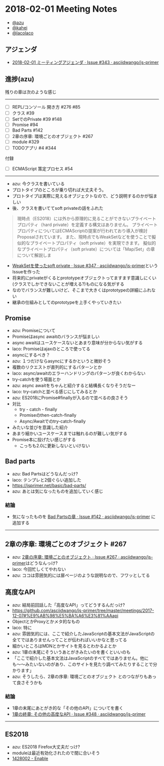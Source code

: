 # 2018-02-01 Meeting Notes

- [@azu](https://github.com/azu)
- [@kahei](https://github.com/kahei)
- [@lacolaco](https://github.com/lacolaco)

## アジェンダ

- [2018-02-01 ミーティングアジェンダ · Issue #343 · asciidwango/js-primer](https://github.com/asciidwango/js-primer/issues/343 "2018-02-01 ミーティングアジェンダ · Issue #343 · asciidwango/js-primer")

## 進捗(azu)

残りの章は次のような感じ

-----

- [ ] REPL/コンソール 開き方 #276 #85 
- [ ] クラス #39 
- [ ] SetでのPrivate #39 #148 
- [ ] Promise #94 
- [ ] Bad Parts #142 
- [ ] 2章の序章: 環境ごとのオブジェクト #267 
- [ ] module #329
- [ ] TODOアプリ #4 #344

付録

- [ ] ECMAScript 策定プロセス #54 

-----

- azu: 今クラスを書いている
- プロトタイプのところが乗り切れば大丈夫そう。
- プロトタイプは実際に見えるオブジェクトなので、どう説明するのかが悩ましい
- 後、クラスを書いててsoft privateの話をふれた

> 現時点（ES2018）には外から原理的に見ることができないプライベートプロパティ（hard private）を定義する構文はありません。 プライベートプロパティについてはECMAScriptの提案が行われており導入が検討Proposalされています。 また、現時点でもWeakSetなどを使うことで擬似的なプライベートプロパティ（soft private）を実現できます。 擬似的なプライベートプロパティ（soft private）については「Map/Set」の章について解説しま

- [WeakSetを使ったsoft private · Issue #347 · asciidwango/js-primer](https://github.com/asciidwango/js-primer/issues/347 "WeakSetを使ったsoft private · Issue #347 · asciidwango/js-primer")というIssueを作った
- 将来的にprivateがくるとprototypeオブジェクトってますます意識しにくい(クラスでしかできないことが増える?)ものになる気がする
- なのでバランスが難しいけど、そこまで大きくはprototypeの詳細にふれない
- 継承の仕組みとしてのprototypeを上手くやっていきたい

## Promise

- azu: Promiseについて
- Promiseはasync awaitのバランスが悩ましい
- async awaitはユースケースないとあまり意味が分からない気がする
- laco: Promiseはajaxのところで使ってる
- asyncにするべき？
- azu: １つだけならasyncにするかというと微妙そう
- 複数のリクエストが直列的にするパターンとか
- laco: async/awaitのエラーハンドリングのパターンが良くわからない
- try-catchを使う場面とか
- azu: async awaitをちゃんと紹介すると結構長くなりそうだなー
- laco: try-catchと並べる感じにしてみるとか
- azu: ES2018にPromise#finallyが入るので並べるの良さそう
- 対比
    - try - catch - finally
    - Promiseのthen-catch-finally
    - Async/Awaitでのtry-catch-finally
- みたいな並びを意識した紹介    
- あまり細かいユースケースまでは触れるのが難しい気がする
- Promise本に投げたい感じがする
    - こっちも2.0に更新しないといけない
    
## Bad parts

- azu: Bad Partsはどうなんだっけ?
- laco: テンプレと2個ぐらい追加した
- https://jsprimer.net/basic/bad-parts/
- azu: あとは気になったものを追加していく感じ

### 結論

- 気になったものを [Bad Partsの章 · Issue #142 · asciidwango/js-primer](https://github.com/asciidwango/js-primer/issues/142 "Bad Partsの章 · Issue #142 · asciidwango/js-primer") に追加する

-----

##  2章の序章: 環境ごとのオブジェクト #267 

- azu: [2章の序章: 環境ごとのオブジェクト · Issue #267 · asciidwango/js-primer](https://github.com/asciidwango/js-primer/issues/267 "2章の序章: 環境ごとのオブジェクト · Issue #267 · asciidwango/js-primer")はどうなんっけ?
- laco: 今回忙しくてやれない
- azu: ココは雰囲気的には扉ページのような説明なので、フワッとしてる

## 高度なAPI

- azu: 結局前回話した「高度なAPI」ってどうするんだっけ?
- <https://github.com/asciidwango/js-primer/tree/master/meetings/2017-12-07#%E9%AB%98%E5%BA%A6%E3%81%AAapi>
- ObjectとかProxyとかメタ的なもの
- laco: 特に
- azu: 雰囲気的には、ここで紹介したJavaScriptの基本文法がJavaScriptの全てではありませんってことが伝わればいいかなと思ってる
- 細かいところはMDNとかサイトを見るとわかるよとか
- azu: 1章の末尾にそういうあとがきみたいのを書くといいのも
- 「ここで紹介した基本文法はJavaScriptのすべてではありません。他にも〜〜みたいないのがあり、このサイトを見たり調べてみたりすることで分かります」
- azu: そうしたら、2章の序章: 環境ごとのオブジェクト とのつながりもあって良さそうかも


### 結論

- 1章の末尾にあとがき的な「その他のAPI」についてを書く
- [1章の終章: その他の高度なAPI · Issue #348 · asciidwango/js-primer](https://github.com/asciidwango/js-primer/issues/348 "1章の終章: その他の高度なAPI · Issue #348 · asciidwango/js-primer")

----


## ES2018

- azu: ES2018 Firefox大丈夫だっけ?
- moduleは最近有効化されたので間に合いそう
- [1428002 - Enable <script type="module"> in nightly builds](https://bugzilla.mozilla.org/show_bug.cgi?id=1428002 "1428002 - Enable &lt;script type=&#34;module&#34;&gt; in nightly builds")
- laco: 正規表現以外はES2018大丈夫そう
- <http://kangax.github.io/compat-table/es2016plus/#firefox58>
- laco: `Object.assign`ってspread にした方がよい?
- azu: そうした方がよさそう

### 結論

- azu: [オブジェクト: spread operatorについてを追加する · Issue #349 · asciidwango/js-primer](https://github.com/asciidwango/js-primer/issues/349 "オブジェクト: spread operatorについてを追加する · Issue #349 · asciidwango/js-primer")
- laco: [Node.jsのCLIアプリ · Issue #7 · asciidwango/js-primer](https://github.com/asciidwango/js-primer/issues/7#issuecomment-362233264 "Node.jsのCLIアプリ · Issue #7 · asciidwango/js-primer")の修正

----

## TODOアプリ

- azu: TODOアプリの目的がまだ曖昧
- この間moduleに書き換えてbabelとかを消した
- [refactor(todoapp): Refactor to plain ES module by azu · Pull Request #344 · asciidwango/js-primer](https://github.com/asciidwango/js-primer/pull/344 "refactor(todoapp): Refactor to plain ES module by azu · Pull Request #344 · asciidwango/js-primer")
- laco: クラスとモジュールの使い方的な
- オブジェクト指向的なアプリケーションの作り方ユースケース
- azu: たしかにモジュールの使い方的なところは大きそう
- 今中ではnamed export importしか使ってない
- defaultは合ったほうがいい?
- laco: うーん
- azu: `import()`だとすべてnamedだし、defaultは単なるaliasだからなー
- laco: namedだけでもよさそう

### 結論

- TODOアプリはモジュールとクラスの実践例

----

## モジュール

- azu: モジュールはどこまで説明するかが難しそう
- commonjsとのinteropまでいくと無限にある
- なので基本的な文法 + HTMLのスクリプトタグで動かしましょうぐらいかなー
- 実際の使ってるはTODOアプリでよさそう
- azu: dynamic importはどうなだっけ?
- laco: まだStage 3
- azu: `import.meta`の話もあるし今回はスキップで

### 結論

- モジュールは文法より
- dynamic importは省く
- [モジュール · Issue #329 · asciidwango/js-primer](https://github.com/asciidwango/js-primer/issues/329 "モジュール · Issue #329 · asciidwango/js-primer")

----

## 次回

2018年3月8日(木)
